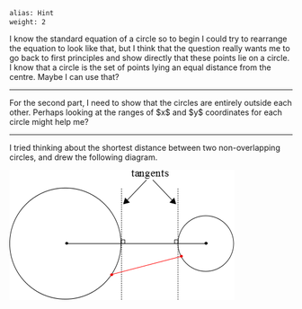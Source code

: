 ````
alias: Hint
weight: 2
````

<div class="chalk">
I know the standard equation of a circle so to begin I could try to rearrange the equation to look like that, but I think that the question really wants me to go back to first principles and show directly that these points lie on a circle.  I know that a circle is the set of points lying an equal distance from the centre.  Maybe I can use that?
</div>

* * *

<div class="chalk">
For the second part, I need to show that the circles are entirely outside each other.  Perhaps looking at the ranges of $x$ and $y$ coordinates for each circle might help me?
</div>

* * *

<div class="chalk">
I tried thinking about the shortest distance between two non-overlapping circles, and drew the following diagram.

![Figure 1](q1diagram.png)

</div>
